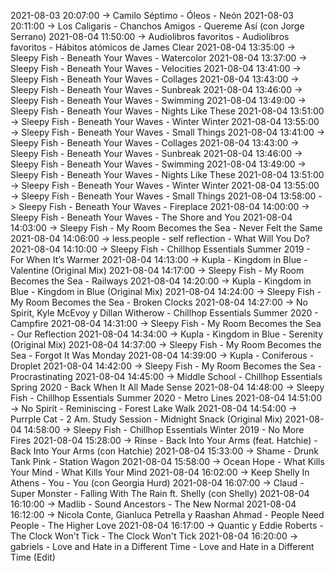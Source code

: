 2021-08-03 20:07:00 -> Camilo Séptimo - Óleos - Neón
2021-08-03 20:11:00 -> Los Caligaris - Chanchos Amigos - Quereme Así (con Jorge Serrano)
2021-08-04 11:50:00 -> Audiolibros favoritos - Audiolibros favoritos - Hábitos atómicos de James Clear
2021-08-04 13:35:00 -> Sleepy Fish - Beneath Your Waves - Watercolor
2021-08-04 13:37:00 -> Sleepy Fish - Beneath Your Waves - Velocities
2021-08-04 13:41:00 -> Sleepy Fish - Beneath Your Waves - Collages
2021-08-04 13:43:00 -> Sleepy Fish - Beneath Your Waves - Sunbreak
2021-08-04 13:46:00 -> Sleepy Fish - Beneath Your Waves - Swimming
2021-08-04 13:49:00 -> Sleepy Fish - Beneath Your Waves - Nights Like These
2021-08-04 13:51:00 -> Sleepy Fish - Beneath Your Waves - Winter Winter
2021-08-04 13:55:00 -> Sleepy Fish - Beneath Your Waves - Small Things
2021-08-04 13:41:00 -> Sleepy Fish - Beneath Your Waves - Collages
2021-08-04 13:43:00 -> Sleepy Fish - Beneath Your Waves - Sunbreak
2021-08-04 13:46:00 -> Sleepy Fish - Beneath Your Waves - Swimming
2021-08-04 13:49:00 -> Sleepy Fish - Beneath Your Waves - Nights Like These
2021-08-04 13:51:00 -> Sleepy Fish - Beneath Your Waves - Winter Winter
2021-08-04 13:55:00 -> Sleepy Fish - Beneath Your Waves - Small Things
2021-08-04 13:58:00 -> Sleepy Fish - Beneath Your Waves - Fireplace
2021-08-04 14:00:00 -> Sleepy Fish - Beneath Your Waves - The Shore and You
2021-08-04 14:03:00 -> Sleepy Fish - My Room Becomes the Sea - Never Felt the Same
2021-08-04 14:06:00 -> less.people - self reflection - What Will You Do?
2021-08-04 14:10:00 -> Sleepy Fish - Chillhop Essentials Summer 2019 - For When It’s Warmer
2021-08-04 14:13:00 -> Kupla - Kingdom in Blue - Valentine (Original Mix)
2021-08-04 14:17:00 -> Sleepy Fish - My Room Becomes the Sea - Railways
2021-08-04 14:20:00 -> Kupla - Kingdom in Blue - Kingdom in Blue (Original Mix)
2021-08-04 14:24:00 -> Sleepy Fish - My Room Becomes the Sea - Broken Clocks
2021-08-04 14:27:00 -> No Spirit, Kyle McEvoy y Dillan Witherow - Chillhop Essentials Summer 2020 - Campfire
2021-08-04 14:31:00 -> Sleepy Fish - My Room Becomes the Sea - Our Reflection
2021-08-04 14:34:00 -> Kupla - Kingdom in Blue - Serenity (Original Mix)
2021-08-04 14:37:00 -> Sleepy Fish - My Room Becomes the Sea - Forgot It Was Monday
2021-08-04 14:39:00 -> Kupla - Coniferous - Droplet
2021-08-04 14:42:00 -> Sleepy Fish - My Room Becomes the Sea - Procrastinating
2021-08-04 14:45:00 -> Middle School - Chillhop Essentials Spring 2020 - Back When It All Made Sense
2021-08-04 14:48:00 -> Sleepy Fish - Chillhop Essentials Summer 2020 - Metro Lines
2021-08-04 14:51:00 -> No Spirit - Reminiscing - Forest Lake Walk
2021-08-04 14:54:00 -> Purrple Cat - 2 Am. Study Session - Midnight Snack (Original Mix)
2021-08-04 14:58:00 -> Sleepy Fish - Chillhop Essentials Winter 2019 - No More Fires
2021-08-04 15:28:00 -> Rinse - Back Into Your Arms (feat. Hatchie) - Back Into Your Arms (con Hatchie)
2021-08-04 15:33:00 -> Shame - Drunk Tank Pink - Station Wagon
2021-08-04 15:58:00 -> Ocean Hope - What Kills Your Mind - What Kills Your Mind
2021-08-04 16:02:00 -> Keep Shelly In Athens - You - You (con Georgia Hurd)
2021-08-04 16:07:00 -> Claud - Super Monster - Falling With The Rain ft. Shelly (con Shelly)
2021-08-04 16:10:00 -> Madlib - Sound Ancestors - The New Normal
2021-08-04 16:12:00 -> Nicola Conte, Gianluca Petrella y Raashan Ahmad - People Need People - The Higher Love
2021-08-04 16:17:00 -> Quantic y Eddie Roberts - The Clock Won't Tick - The Clock Won't Tick
2021-08-04 16:20:00 -> gabriels - Love and Hate in a Different Time - Love and Hate in a Different Time (Edit)
